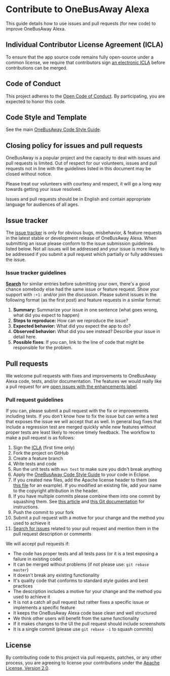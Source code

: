 # Contribute to OneBusAway Alexa

This guide details how to use issues and pull requests (for new code) to improve OneBusAway Alexa.

## Individual Contributor License Agreement (ICLA)

To ensure that the app source code remains fully open-source under a common license, we require that contributors sign [an electronic ICLA](https://docs.google.com/forms/d/12jV-ByyN186MuPotMvxJtNKtSaGGTnEHm8rXomM2bm4/viewform) before contributions can be merged.

## Code of Conduct

This project adheres to the [Open Code of Conduct](http://todogroup.org/opencodeofconduct/#OneBusAway/conduct@onebusaway.org). By participating, you are expected to honor this code.

## Code Style and Template

See the main [OneBusAway Code Style Guide](https://github.com/OneBusAway/onebusaway/wiki/Code-Style).

## Closing policy for issues and pull requests

OneBusAway is a popular project and the capacity to deal with issues and pull requests is limited. Out of respect for our volunteers, issues and pull requests not in line with the guidelines listed in this document may be closed without notice.

Please treat our volunteers with courtesy and respect, it will go a long way towards getting your issue resolved.

Issues and pull requests should be in English and contain appropriate language for audiences of all ages.

## Issue tracker

The [issue tracker](https://github.com/OneBusAway/onebusaway-alexa/issues) is only for obvious bugs, misbehavior, & feature requests in the latest stable or development release of OneBusAway Alexa. When submitting an issue please conform to the issue submission guidelines listed below. Not all issues will be addressed and your issue is more likely to be addressed if you submit a pull request which partially or fully addresses the issue.

### Issue tracker guidelines

**[Search](https://github.com/OneBusAway/onebusaway-alexa/search?q=&ref=cmdform&type=Issues)** for similar entries before submitting your own, there's a good chance somebody else had the same issue or feature request. Show your support with `:+1:` and/or join the discussion. Please submit issues in the following format (as the first post) and feature requests in a similar format:

1. **Summary:** Summarize your issue in one sentence (what goes wrong, what did you expect to happen)
1. **Steps to reproduce:** How can we reproduce the issue?
1. **Expected behavior:** What did you expect the app to do?
1. **Observed behavior:** What did you see instead?  Describe your issue in detail here.
1. **Possible fixes**: If you can, link to the line of code that might be responsible for the problem.

## Pull requests

We welcome pull requests with fixes and improvements to OneBusAway Alexa code, tests, and/or documentation. The features we would really like a pull request for are [open issues with the enhancements label](https://github.com/OneBusAway/onebusaway-alexa/issues?labels=enhancement&page=1&state=open).

### Pull request guidelines

If you can, please submit a pull request with the fix or improvements including tests. If you don't know how to fix the issue but can write a test that exposes the issue we will accept that as well. In general bug fixes that include a regression test are merged quickly while new features without proper tests are least likely to receive timely feedback. The workflow to make a pull request is as follows:

1. Sign the [ICLA](https://docs.google.com/forms/d/12jV-ByyN186MuPotMvxJtNKtSaGGTnEHm8rXomM2bm4/viewform) (first time only)
1. Fork the project on GitHub
1. Create a feature branch
1. Write tests and code
1. Run the unit tests with `mvn test` to make sure you didn't break anything
1. Apply the [OneBusAway Code Style Guide](https://github.com/OneBusAway/onebusaway/wiki/Code-Style) to your code in Eclipse.
1. If you created new files, add the Apache license header to them (see [this file](https://github.com/OneBusAway/onebusaway-alexa/blob/master/src/main/java/org/onebusaway/alexa/LambdaFunctionHandler.java#L1) for an example).  If you modified an existing file, add your name to the copyright attribution in the header.
1. If you have multiple commits please combine them into one commit by squashing them.  See [this article](http://eli.thegreenplace.net/2014/02/19/squashing-github-pull-requests-into-a-single-commit) and [this Git documentation](http://git-scm.com/book/en/Git-Tools-Rewriting-History#Squashing-Commits) for instructions.
1. Push the commit to your fork
1. Submit a pull request with a motive for your change and the method you used to achieve it
1. [Search for issues](https://github.com/OneBusAway/onebusaway-alexa/search?q=&ref=cmdform&type=Issues) related to your pull request and mention them in the pull request description or comments

We will accept pull requests if:

* The code has proper tests and all tests pass (or it is a test exposing a failure in existing code)
* It can be merged without problems (if not please use: `git rebase master`)
* It doesn't break any existing functionality
* It's quality code that conforms to standard style guides and best practices
* The description includes a motive for your change and the method you used to achieve it
* It is not a catch all pull request but rather fixes a specific issue or implements a specific feature
* It keeps the OneBusAway Alexa code base clean and well structured
* We think other users will benefit from the same functionality
* If it makes changes to the UI the pull request should include screenshots
* It is a single commit (please use `git rebase -i` to squash commits)

## License

By contributing code to this project via pull requests, patches, or any other process, you are agreeing to license your contributions under the [Apache License, Version 2.0](http://www.apache.org/licenses/LICENSE-2.0.html).
